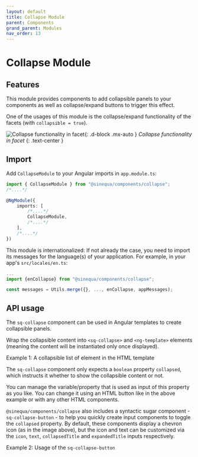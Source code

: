 ```yaml
---
layout: default
title: Collapse Module
parent: Components
grand_parent: Modules
nav_order: 13
---
```


# Collapse Module

## Features

This module provides components to add collapsible panels to your components as well as collapse/expand buttons to trigger this effect.

One of the usages of this module is the collapse/expand functionality of the facets (with `collapsible = true`).

![Collapse functionality in facet]({{site.baseurl}}assets/modules/collapse/collapse-facet-example.png){: .d-block .mx-auto }
*Collapse functionality in facet*
{: .text-center }

## Import

Add `CollapseModule` to your Angular imports in `app.module.ts`:

```ts
import { CollapseModule } from "@sinequa/components/collapse";
/*....*/

@NgModule({
    imports: [
        /*....*/
        CollapseModule,
        /*....*/
    ],
    /*....*/
})
```

This module is internationalized: If not already the case, you need to import its messages for the language(s) of your application. For example, in your app's `src/locales/en.ts`:

```ts
...
import {enCollapse} from "@sinequa/components/collapse";

const messages = Utils.merge({}, ..., enCollapse, appMessages);
```

## API usage

The `sq-collapse` component can be used in Angular templates to create collapsible panels.

Wrap the collapsible content into `<sq-collapse>` and `<ng-template>` elements (meaning the content will be instantiated only once displayed).

Example 1: A collapsible list of element in the HTML template

<doc-collapse></doc-collapse>

The `sq-collapse` component only expects a `boolean` property `collapsed`, which instructs it whether to show the collapsible content or not.

You can manage the variable/property that is used as input of this property as you like.
You can change it using an HTML button like in the above example or with any other HTML components.

`@sinequa/components/collapse` also includes a syntactic sugar component - `sq-collapse-button` - to help you quickly create input components to toggle the `collapsed` property. By default, these components display a chevron icon (as in the image above), but the icon and text can be customized via the `icon`, `text`, `collapsedTitle` and `expandedTitle` inputs respectively.

Example 2: Usage of the `sq-collapse-button`

<doc-collapse-button></doc-collapse-button>
